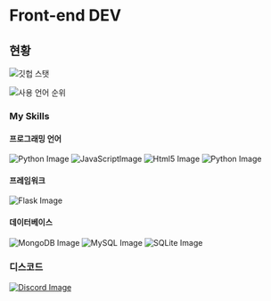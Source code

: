 # Front-end DEV

## 현황
![깃헙 스탯](https://github-readme-stats.vercel.app/api?username=wjdrjsdn11111&show_icons=true&theme=tokyonight)

![사용 언어 순위](https://github-readme-stats.vercel.app/api/top-langs/?username=wjdrjsdn11111&layout=compact)
### My Skills


#### 프로그래밍 언어
<p>
    <img src="https://img.shields.io/badge/Python-3776AB?style=for-the-badge&logo=python&logoColor=white" alt="Python Image" /> <img src="https://img.shields.io/badge/JavaScript-323330?style=for-the-badge&logo=javascript&logoColor=F7DF1E" alt="JavaScriptImage" /> <img src="https://img.shields.io/badge/HTML5-E34F26?style=for-the-badge&logo=html5&logoColor=white" alt="Html5 Image" /> <img src="https://img.shields.io/badge/CSS3-1572B6?style=for-the-badge&logo=css3&logoColor=white" alt="Python Image" />
</p>


#### 프레임워크
<p>
    <img src="https://img.shields.io/badge/Flask-000000?style=for-the-badge&logo=flask&logoColor=white" alt="Flask Image" />
</p>


#### 데이터베이스
<p>
    <img src="https://img.shields.io/badge/MongoDB-000000?style=for-the-badge&logo=mongodb&logoColor=white" alt="MongoDB Image" /> <img src="https://img.shields.io/badge/MySQL-000000?style=for-the-badge&logo=mysql&logoColor=white" alt="MySQL Image" /> <img src="https://img.shields.io/badge/SQLite-07405E?style=for-the-badge&logo=sqlite&logoColor=white" alt="SQLite Image" /> 
</p>

### 디스코드
<p>
    <a href="https://discord.com/users/1106597679875768352"><img src="https://img.shields.io/badge/wjdrjsdn11111-7289DA?style=for-the-badge&logo=discord&logoColor=white" alt="Discord Image" /></a>
</p>
